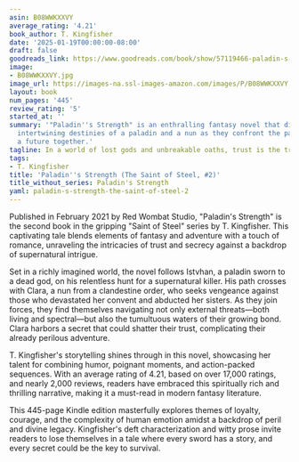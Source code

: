 ```yaml
---
asin: B08WWKXXVY
average_rating: '4.21'
book_author: T. Kingfisher
date: '2025-01-19T00:00:00-08:00'
draft: false
goodreads_link: https://www.goodreads.com/book/show/57119466-paladin-s-strength
image:
- B08WWKXXVY.jpg
image_url: https://images-na.ssl-images-amazon.com/images/P/B08WWKXXVY.01._SCLZZZZZZZ.jpg
layout: book
num_pages: '445'
review_rating: '5'
started_at: ''
summary: '"Paladin''s Strength" is an enthralling fantasy novel that dives into the
  intertwining destinies of a paladin and a nun as they confront the past to forge
  a future together.'
tagline: In a world of lost gods and unbreakable oaths, trust is the true weapon.
tags:
- T. Kingfisher
title: 'Paladin''s Strength (The Saint of Steel, #2)'
title_without_series: Paladin's Strength
yaml: paladin-s-strength-the-saint-of-steel-2
---
```


Published in February 2021 by Red Wombat Studio, "Paladin's Strength" is the second book in the gripping "Saint of Steel" series by T. Kingfisher. This captivating tale blends elements of fantasy and adventure with a touch of romance, unraveling the intricacies of trust and secrecy against a backdrop of supernatural intrigue.

Set in a richly imagined world, the novel follows Istvhan, a paladin sworn to a dead god, on his relentless hunt for a supernatural killer. His path crosses with Clara, a nun from a clandestine order, who seeks vengeance against those who devastated her convent and abducted her sisters. As they join forces, they find themselves navigating not only external threats—both living and spectral—but also the tumultuous waters of their growing bond. Clara harbors a secret that could shatter their trust, complicating their already perilous adventure.

T. Kingfisher's storytelling shines through in this novel, showcasing her talent for combining humor, poignant moments, and action-packed sequences. With an average rating of 4.21, based on over 17,000 ratings, and nearly 2,000 reviews, readers have embraced this spiritually rich and thrilling narrative, making it a must-read in modern fantasy literature.

This 445-page Kindle edition masterfully explores themes of loyalty, courage, and the complexity of human emotion amidst a backdrop of peril and divine legacy. Kingfisher's deft characterization and witty prose invite readers to lose themselves in a tale where every sword has a story, and every secret could be the key to survival.